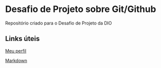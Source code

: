 # Desafio de Projeto sobre Git/Github
Repositório criado para o Desafio de Projeto da DIO

## Links úteis
[Meu perfil](https://www.markdownguide.org/basic-syntax/)

[Markdown](https://www.markdownguide.org/basic-syntax/)
